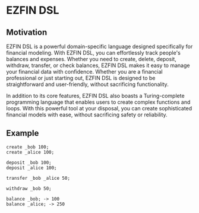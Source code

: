 # EZFIN DSL

## Motivation

EZFIN DSL is a powerful domain-specific language designed specifically for financial modeling. With EZFIN DSL, you can effortlessly track people's balances and expenses. Whether you need to create, delete, deposit, withdraw, transfer, or check balances, EZFIN DSL makes it easy to manage your financial data with confidence. Whether you are a financial professional or just starting out, EZFIN DSL is designed to be straightforward and user-friendly, without sacrificing functionality.

In addition to its core features, EZFIN DSL also boasts a Turing-complete programming language that enables users to create complex functions and loops. With this powerful tool at your disposal, you can create sophisticated financial models with ease, without sacrificing safety or reliability.

## Example

```
create _bob 100;
create _alice 100;

deposit _bob 100;
deposit _alice 100;

transfer _bob _alice 50;

withdraw _bob 50;

balance _bob; -> 100
balance _alice; -> 250
```
